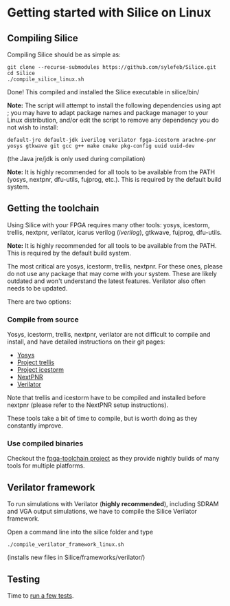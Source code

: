 # Getting started with Silice on Linux

## Compiling Silice

Compiling Silice should be as simple as:
```
git clone --recurse-submodules https://github.com/sylefeb/Silice.git
cd Silice
./compile_silice_linux.sh
```

Done! This compiled and installed the Silice executable in silice/bin/

**Note:** The script will attempt to install the following dependencies using apt ; you may have to adapt package names and package manager to your Linux distribution, and/or edit the script to remove any dependency you do not wish to install: 
```
default-jre default-jdk iverilog verilator fpga-icestorm arachne-pnr 
yosys gtkwave git gcc g++ make cmake pkg-config uuid uuid-dev
```

(the Java jre/jdk is only used during compilation)

**Note:** It is highly recommended for all tools to be available from the PATH (yosys, nextpnr, dfu-utils, fujprog, etc.). This is required by the default build system.

## Getting the toolchain

Using Silice with your FPGA requires many other tools: yosys, icestorm, trellis, nextpnr, verilator, icarus verilog (*iverilog*), gtkwave, fujprog, dfu-utils.

**Note:** It is highly recommended for all tools to be available from the PATH. This is required by the default build system.

The most critical are yosys, icestorm, trellis, nextpnr. For these ones, please do not use any package that
may come with your system. These are likely outdated and won't understand the latest features. Verilator also often needs to be updated.

There are two options:

### Compile from source

Yosys, icestorm, trellis, nextpnr, verilator are not difficult to compile and install, and have detailed instructions on their git pages:
- [Yosys](https://github.com/YosysHQ/yosys)
- [Project trellis](https://github.com/YosysHQ/prjtrellis)
- [Project icestorm](https://github.com/YosysHQ/icestorm)
- [NextPNR](https://github.com/YosysHQ/nextpnr)
- [Verilator](https://github.com/verilator/verilator)

Note that trellis and icestorm have to be compiled and installed before nextpnr (please refer to the NextPNR setup instructions). 

These tools take a bit of time to compile, but is worth doing as they constantly improve.

### Use compiled binaries

Checkout the [fpga-toolchain project](https://github.com/open-tool-forge/fpga-toolchain) as they provide nightly builds of many tools for multiple platforms. 

## Verilator framework

To run simulations with Verilator (**highly recommended**), including SDRAM and VGA output simulations, we have to compile the Silice Verilator framework.

Open a command line into the silice folder and type
```
./compile_verilator_framework_linux.sh
```

(installs new files in Silice/frameworks/verilator/)

## Testing

Time to [run a few tests](GetStarted.md#testing).
